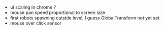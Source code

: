 - ui scaling in chrome ?
- mouse pan speed proportional to screen size
- first robots spawning outside level, I guess  GlobalTransform not yet set
- mouse over click sensor